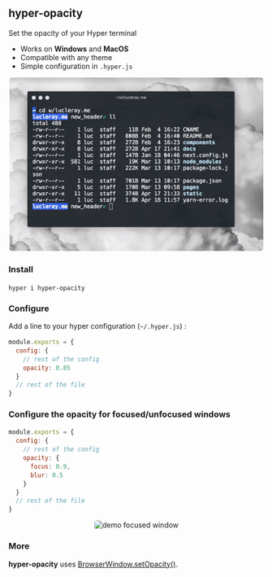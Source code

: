 ## hyper-opacity

Set the opacity of your Hyper terminal

* Works on **Windows** and **MacOS**
* Compatible with any theme
* Simple configuration in `.hyper.js`

<div align="center">
<p>
<img alt="demo" src="demo.gif" width="500px" style="border-radius:5px" />
</p>
</div>

### Install

`hyper i hyper-opacity`

### Configure

Add a line to your hyper configuration (`~/.hyper.js`) :

```js
module.exports = {
  config: {
    // rest of the config
    opacity: 0.85
  }
  // rest of the file
}
```

### Configure the opacity for focused/unfocused windows

```js
module.exports = {
  config: {
    // rest of the config
    opacity: {
      focus: 0.9,
      blur: 0.5
    }
  }
  // rest of the file
}
```

<div align="center">
<p>
<img alt="demo focused window" src="demo-focus.gif" width="500px" style="border-radius:5px" />
</p>
</div>

### More

**hyper-opacity** uses [BrowserWindow.setOpacity()](https://electronjs.org/docs/api/browser-window#winsetopacityopacity-windows-macos).
